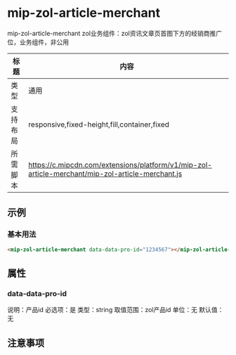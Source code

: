 # mip-zol-article-merchant

mip-zol-article-merchant zol业务组件：zol资讯文章页首图下方的经销商推广位，业务组件，非公用

标题|内容
----|----
类型|通用
支持布局|responsive,fixed-height,fill,container,fixed
所需脚本|https://c.mipcdn.com/extensions/platform/v1/mip-zol-article-merchant/mip-zol-article-merchant.js

## 示例

### 基本用法
```html
<mip-zol-article-merchant data-data-pro-id="1234567"></mip-zol-article-merchant>
```

## 属性

### data-data-pro-id

说明：产品id
必选项：是
类型：string
取值范围：zol产品id
单位：无
默认值：无

## 注意事项

